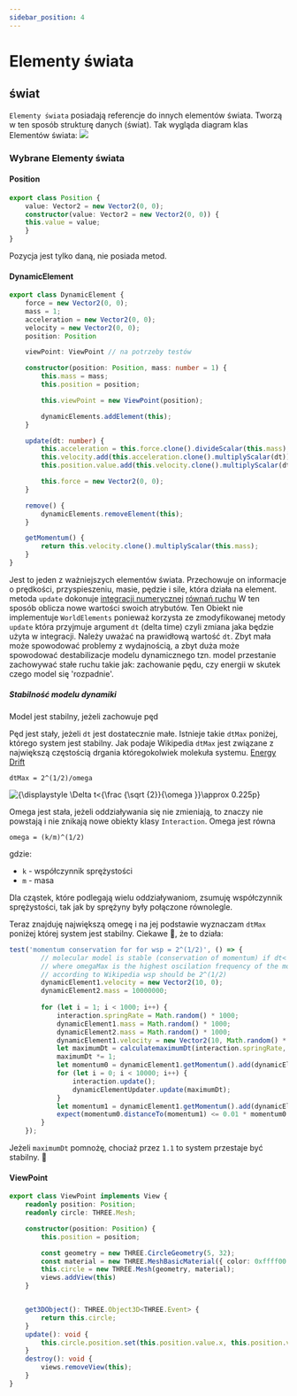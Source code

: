 ```yaml
---
sidebar_position: 4
---
```


# Elementy świata

## świat

`Elementy świata` posiadają referencje do innych elementów świata. Tworzą w ten sposób strukturę danych (świat).
Tak wygląda diagram klas Elementów świata:
![](diagram-klas.png)

### Wybrane Elementy świata

#### Position
```ts
export class Position {
    value: Vector2 = new Vector2(0, 0);
    constructor(value: Vector2 = new Vector2(0, 0)) {
    this.value = value;
    }
}
```
Pozycja jest tylko daną, nie posiada metod.

#### DynamicElement
```ts
export class DynamicElement {
    force = new Vector2(0, 0);
    mass = 1;
    acceleration = new Vector2(0, 0);
    velocity = new Vector2(0, 0);
    position: Position

    viewPoint: ViewPoint // na potrzeby testów

    constructor(position: Position, mass: number = 1) {
        this.mass = mass;
        this.position = position;

        this.viewPoint = new ViewPoint(position);

        dynamicElements.addElement(this);
    }

    update(dt: number) {
        this.acceleration = this.force.clone().divideScalar(this.mass);
        this.velocity.add(this.acceleration.clone().multiplyScalar(dt));
        this.position.value.add(this.velocity.clone().multiplyScalar(dt));

        this.force = new Vector2(0, 0);
    }

    remove() {
        dynamicElements.removeElement(this);
    }

    getMomentum() {
        return this.velocity.clone().multiplyScalar(this.mass);
    }
}
```

Jest to jeden z ważniejszych elementów świata. Przechowuje on informacje o prędkości, przyspieszeniu, masie, pędzie i sile, która działa na element. metoda `update` dokonuje [integracji numerycznej](https://en.wikipedia.org/wiki/Numerical_integration#Reasons_for_numerical_integration) [równań ruchu](https://en.wikipedia.org/wiki/Equations_of_motion) W ten sposób oblicza nowe wartości swoich atrybutów. Ten Obiekt nie implementuje `WorldElements` ponieważ korzysta ze zmodyfikowanej metody `update` która przyjmuje argument `dt` (delta time) czyli zmiana jaka będzie użyta w integracji.
Należy uważać na prawidłową wartość `dt`. Zbyt mała może spowodować problemy z wydajnością, a zbyt duża może spowodować destabilizacje modelu dynamicznego tzn. model przestanie zachowywać stałe ruchu takie jak: zachowanie pędu, czy energii w skutek czego model się 'rozpadnie'.

##### Stabilność modelu dynamiki

Model jest stabilny, jeżeli zachowuje pęd

Pęd jest stały, jeżeli `dt` jest dostatecznie małe. Istnieje takie `dtMax` poniżej, którego system jest stabilny.  Jak podaje Wikipedia `dtMax` jest związane z największą częstością drgania któregokolwiek molekuła systemu. [Energy Drift](https://en.wikipedia.org/wiki/Energy_drift)

```
dtMax = 2^(1/2)/omega
```
![{\displaystyle \Delta t<{\frac {\sqrt {2}}{\omega }}\approx 0.225p}](https://wikimedia.org/api/rest_v1/media/math/render/svg/2ce85b09695b0dbc73db5971451e712ed4f9f114)

Omega jest stała, jeżeli oddziaływania się nie zmieniają, to znaczy nie powstają i nie znikają nowe obiekty klasy `Interaction`. Omega jest równa 
```
omega = (k/m)^(1/2)
```
gdzie:
+ `k` - współczynnik sprężystości
+ `m` - masa

Dla cząstek, które podlegają wielu oddziaływaniom, zsumuję współczynnik sprężystości, tak jak by sprężyny były połączone równolegle.

Teraz znajduję największą omegę i na jej podstawie wyznaczam `dtMax` poniżej której system jest stabilny. 
Ciekawe 🤔, że to działa:

```ts
test('momentum conservation for for wsp = 2^(1/2)', () => {
        // molecular model is stable (conservation of momentum) if dt< wsp /omegaMax
        // where omegaMax is the highest oscilation frequency of the molecul in the system 
        // according to Wikipedia wsp should be 2^(1/2)
        dynamicElement1.velocity = new Vector2(10, 0);
        dynamicElement2.mass = 10000000;
        
        for (let i = 1; i < 1000; i++) {
            interaction.springRate = Math.random() * 1000;
            dynamicElement1.mass = Math.random() * 1000;
            dynamicElement2.mass = Math.random() * 1000;
            dynamicElement1.velocity = new Vector2(10, Math.random() * 1000);
            let maximumDt = calculatemaximumDt(interaction.springRate, dynamicElement1.mass, dynamicElement2.mass);
            maximumDt *= 1;
            let momentum0 = dynamicElement1.getMomentum().add(dynamicElement2.getMomentum());
            for (let i = 0; i < 10000; i++) {
                interaction.update();
                dynamicElementUpdater.update(maximumDt);
            }
            let momentum1 = dynamicElement1.getMomentum().add(dynamicElement2.getMomentum());
            expect(momentum0.distanceTo(momentum1) <= 0.01 * momentum0.length()).toBeTruthy();
        }
    });
```
Jeżeli `maximumDt` pomnożę, chociaż przez `1.1` to system przestaje być stabilny. 👏

#### ViewPoint
```ts
export class ViewPoint implements View {
    readonly position: Position;
    readonly circle: THREE.Mesh;

    constructor(position: Position) {
        this.position = position;

        const geometry = new THREE.CircleGeometry(5, 32);
        const material = new THREE.MeshBasicMaterial({ color: 0xffff00 });
        this.circle = new THREE.Mesh(geometry, material);
        views.addView(this)
    }


    get3DObject(): THREE.Object3D<THREE.Event> {
        return this.circle;
    }
    update(): void {
        this.circle.position.set(this.position.value.x, this.position.value.y, 0);
    }
    destroy(): void {
        views.removeView(this);
    }
}
```
